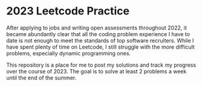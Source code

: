 # 2023 Leetcode Practice
After applying to jobs and writing open assessments throughout 2022, it became abundantly clear that all the coding problem experience I have to date is not enough to meet the standards of top software recruiters. While I have spent plenty of time on Leetcode, I still struggle with the more difficult problems, especially dynamic programming ones.

This repository is a place for me to post my solutions and track my progress over the course of 2023. The goal is to solve at least 2 problems a week until the end of the summer.
